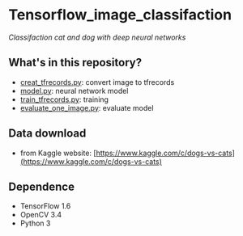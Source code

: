 # Tensorflow_image_classifaction
*Classifaction cat and dog with deep neural networks*
## What's in this repository?
* [creat_tfrecords.py](https://github.com/jason-sunjiankang/tensorflow_image_classifaction/blob/master/creat_tfrecords.py): convert image to tfrecords
* [model.py](https://github.com/jason-sunjiankang/tensorflow_image_classifaction/blob/master/model.py): neural network model
* [train_tfrecords.py](https://github.com/jason-sunjiankang/tensorflow_image_classifaction/blob/master/train_tfrecords.py): training
* [evaluate_one_image.py](https://github.com/jason-sunjiankang/tensorflow_image_classifaction/blob/master/evaluate_one_image.py): evaluate model
## Data download
* from Kaggle website: [https://www.kaggle.com/c/dogs-vs-cats](https://www.kaggle.com/c/dogs-vs-cats)
## Dependence
* TensorFlow 1.6
* OpenCV 3.4
* Python 3

